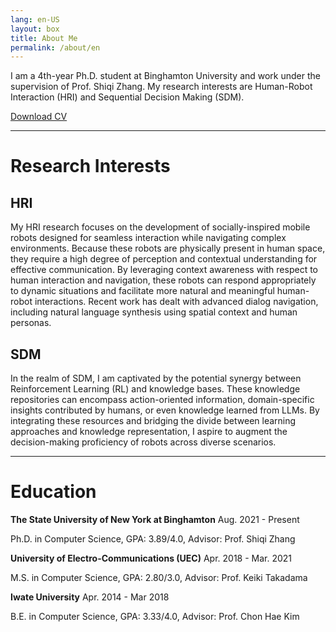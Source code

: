 ```yaml
---
lang: en-US
layout: box
title: About Me
permalink: /about/en
---
```


I am a 4th-year Ph.D. student at Binghamton University and work under the supervision of Prof. Shiqi Zhang.
My research interests are Human-Robot Interaction (HRI) and Sequential Decision Making (SDM).

[Download CV](/assets/downloads/CV_Yohei_Hayamizu.pdf)

-------------------

# Research Interests
## HRI
My HRI research focuses on the development of socially-inspired mobile robots designed for seamless interaction while navigating complex environments. Because these robots are physically present in human space, they require a high degree of perception and contextual understanding for effective communication. By leveraging context awareness with respect to human interaction and navigation, these robots can respond appropriately to dynamic situations and facilitate more natural and meaningful human-robot interactions. Recent work has dealt with advanced dialog navigation, including natural language synthesis using spatial context and human personas.

## SDM
In the realm of SDM, I am captivated by the potential synergy between Reinforcement Learning (RL) and knowledge bases. These knowledge repositories can encompass action-oriented information, domain-specific insights contributed by humans, or even knowledge learned from LLMs. By integrating these resources and bridging the divide between learning approaches and knowledge representation, I aspire to augment the decision-making proficiency of robots across diverse scenarios.

-------------------

# Education

**The State University of New York at Binghamton** <span class="tag">Aug. 2021 - Present</span>

Ph.D. in Computer Science,
GPA: 3.89/4.0,
Advisor: Prof. Shiqi Zhang

**University of Electro-Communications (UEC)** <span class="tag">Apr. 2018 - Mar. 2021</span>

M.S. in Computer Science,
GPA: 2.80/3.0,
Advisor: Prof. Keiki Takadama

**Iwate University** <span class="tag">Apr. 2014 - Mar 2018</span>

B.E. in Computer Science,
GPA: 3.33/4.0,
Advisor: Prof. Chon Hae Kim
